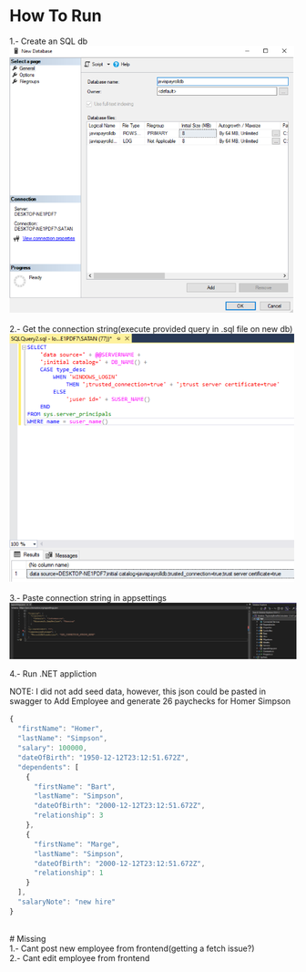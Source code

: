 # How To Run 

1.- Create an SQL db
<br />
<img src="https://raw.githubusercontent.com/javiG808/PaylocityBenefitsCalculatorSeed/master/addDb.png" width="500">
<br />
<br />
2.- Get the connection string(execute provided query in .sql file on new db)
<br />
<img src="https://raw.githubusercontent.com/javiG808/PaylocityBenefitsCalculatorSeed/master/getConnectionString.png" width="500">
<br />
<br />
3.- Paste connection string in appsettings
<br />
<img src="https://raw.githubusercontent.com/javiG808/PaylocityBenefitsCalculatorSeed/master/appSettings.png" width="800">

4.- Run .NET appliction

NOTE: I did not add seed data, however, this json could be pasted in swagger to Add Employee and generate 26 paychecks for Homer Simpson

```javascript
{
  "firstName": "Homer",
  "lastName": "Simpson",
  "salary": 100000,
  "dateOfBirth": "1950-12-12T23:12:51.672Z",
  "dependents": [
    {
      "firstName": "Bart",
      "lastName": "Simpson",
      "dateOfBirth": "2000-12-12T23:12:51.672Z",
      "relationship": 3
    },
	{
      "firstName": "Marge",
      "lastName": "Simpson",
      "dateOfBirth": "2000-12-12T23:12:51.672Z",
      "relationship": 1
    }
  ],
  "salaryNote": "new hire"
}
```
<br />
# Missing
<br />
1.- Cant post new employee from frontend(getting a fetch issue?)<br />
2.- Cant edit employee from frontend <br />
